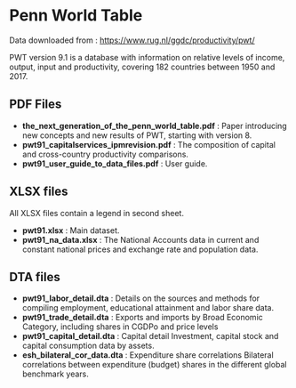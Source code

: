 # Penn World Table

Data downloaded from : https://www.rug.nl/ggdc/productivity/pwt/

PWT version 9.1 is a database with information on relative levels of income, output, input and productivity, covering 182 countries between 1950 and 2017.

## PDF Files

- **the_next_generation_of_the_penn_world_table.pdf** : Paper introducing new concepts and new results of PWT, starting with version 8.
- **pwt91_capitalservices_ipmrevision.pdf** : The composition of capital and cross-country productivity comparisons.
- **pwt91_user_guide_to_data_files.pdf** : User guide.

## XLSX files

All XLSX files contain a legend in second sheet.

- **pwt91.xlsx** : Main dataset.
- **pwt91_na_data.xlsx** : The National Accounts data in current and constant national prices and exchange rate and population data.

## DTA files

- **pwt91_labor_detail.dta** : Details on the sources and methods for compiling employment, educational attainment and labor share data.
- **pwt91_trade_detail.dta** : Exports and imports by Broad Economic Category, including shares in CGDPo and price levels
- **pwt91_capital_detail.dta** : Capital detail	Investment, capital stock and capital consumption data by assets.
- **esh_bilateral_cor_data.dta** : Expenditure share correlations	Bilateral correlations between expenditure (budget) shares in the different global benchmark years.